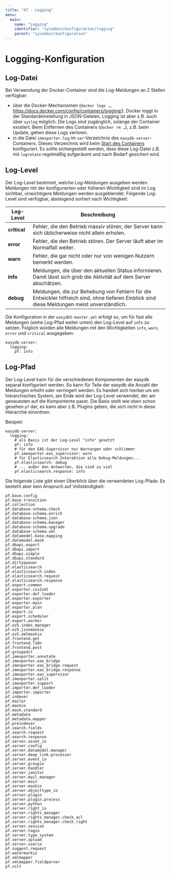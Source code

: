 ```yaml
---
title: "47 - Logging"
menu:
  main:
    name: "Logging"
    identifier: "sysadmin/konfiguration/logging"
    parent: "sysadmin/konfiguration"
---
```

# Logging-Konfiguration

## Log-Datei

Bei Verwendung der Docker-Container sind die Log-Meldungen an 2 Stellen verfügbar:

* über die Docker-Mechanismen (`docker logs …`, https://docs.docker.com/config/containers/logging/). Docker loggt in der Standardeinstellung in JSON-Dateien, Logging ist aber z.B. auch über `syslog` möglich. Die Logs sind zugänglich, solange der Container existiert. Beim Entfernen des Containers (`docker rm …`), z.B. beim Update, gehen diese Logs verloren.
* in die Datei `imexporter.log` im `var`-Verzeichnis des `easydb-server`-Containers. Dieses Verzeichnis wird beim [Start des Containers](/de/sysadmin/installation) konfiguriert. Es sollte sichergestellt werden, dass diese Log-Datei z.B. mit `logrotate` regelmäßig aufgeräumt und nach Bedarf gesichert wird.

## Log-Level

Der Log-Level bestimmt, welche Log-Meldungen ausgeben werden. Meldungen mit der konfigurierten oder höheren Wichtigkeit sind im Log sichtbar, unwichtigere Meldungen werden ausgeblendet. Folgende Log-Level sind verfügbar, absteigend sortiert nach Wichtigkeit:

| Log-Level | Beschreibung |
|-----------|--------------|
|**critical**|Fehler, die den Betrieb massiv stören, der Server kann sich üblicherweise nicht allein erholen.|
|**error**|Fehler, die den Betrieb stören. Der Server läuft aber im Normalfall weiter.|
|**warn**|Fehler, die gar nicht oder nur von wenigen Nutzern bemerkt werden.|
|**info**|Meldungen, die über den aktuellen Status informieren. Damit lässt sich grob die Aktivität auf dem Server abschätzen.|
|**debug**|Meldungen, die zur Behebung von Fehlern für die Entwickler hilfreich sind, ohne tieferen Einblick sind diese Meldungen meist unverständlich.|

Die Konfiguration in der `easydb5-master.yml` erfolgt so, um für fast alle Meldungen (siehe Log-Pfad weiter unten) den Log-Level auf `info` zu setzen. Folglich würden alle Meldungen mit den Wichtigkeiten `info`, `warn`, `error` und `critical` ausgegeben:

~~~~
easydb-server:
  logging:
    pf: info
~~~~

## Log-Pfad

Der Log-Level kann für die verschiedenen Komponenten der easydb separat konfiguriert werden. So kann für Teile der easydb die Anzahl der Meldungen erhöht oder verringert werden. Es handelt sich hierbei um ein hierarchisches System, am Ende wird der Log-Level verwendet, der am genauesten auf die Kompontente passt. Die Basis stellt wie oben schon gesehen `pf` dar, es kann aber z.B. Plugins geben, die sich nicht in diese Hierarchie einordnen.

Beispiel:
~~~~
easydb-server:
  logging:
    # als Basis ist der Log-Level "info" gesetzt
    pf: info
    # für den EAS-Supervisor nur Warnungen oder schlimmer
    pf.imexporter.eas_supervisor: warn
    # für Elasticsearch-Interaktion alle Debug-Meldungen...
    pf.elasticsearch: debug
    # ... außer den Antworten, die sind zu viel
    pf.elasticsearch.response: info
~~~~

Die folgende Liste gibt einen Überblick über die verwendeten Log-Pfade. Es besteht aber kein Anspruch auf Vollständigkeit:
~~~~
pf.base.config
pf.base.transition
pf.collection
pf.database-schema.check
pf.database-schema.enrich
pf.database-schema.json
pf.database-schema.manager
pf.database-schema.upgrade
pf.database-schema.xml
pf.datamodel.base.mapping
pf.datamodel.mask
pf.dbapi.export
pf.dbapi.import
pf.dbapi.simple
pf.dbapi.standard
pf.dirtyqueuer
pf.elasticsearch
pf.elasticsearch.index
pf.elasticsearch.request
pf.elasticsearch.response
pf.export.common
pf.exporter.csv2xml
pf.exporter.def_loader
pf.exporter.exporter
pf.exporter.main
pf.exporter.plan
pf.export.io
pf.export.scheduler
pf.export.worker
pf.ez5.index_manager
pf.ez5.jsonmaskio
pf.ez5.xmlmaskio
pf.frontend.get
pf.frontend.l10n
pf.frontend.post
pf.groupedit
pf.imexporter.annotate
pf.imexporter.eas_bridge
pf.imexporter.eas_bridge.request
pf.imexporter.eas_bridge.response
pf.imexporter.eas_supervisor
pf.imexporter.split
pf.imexporter.support
pf.importer.def_loader
pf.importer.importer
pf.indexer
pf.mailer
pf.maskio
pf.mask.standard
pf.metadata
pf.metadata.mapper
pf.preindexer
pf.search.fields
pf.search.request
pf.search.response
pf.server.asset_io
pf.server.config
pf.server.datamodel.manager
pf.server.deep_link.processor
pf.server.event_io
pf.server.groupio
pf.server.handler
pf.server.janitor
pf.server.mail_manager
pf.server.main
pf.server.maskio
pf.server.objecttype_io
pf.server.plugin
pf.server.plugin.process
pf.server.python
pf.server.right_io
pf.server.rights_manager
pf.server.rights_manager.check_acl
pf.server.rights_manager.check_right
pf.server.session
pf.server.tagio
pf.server.type_system
pf.server.upload
pf.server.userio
pf.suggest.request
pf.watermarkio
pf.xmlmapper
pf.xmlmapper.fieldparser
pf.xslt
~~~~
